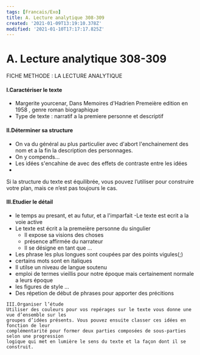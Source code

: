 ```yaml
---
tags: [Francais/Exo]
title: A. Lecture analytique 308-309
created: '2021-01-09T13:19:10.378Z'
modified: '2021-01-10T17:17:17.825Z'
---
```


# A. Lecture analytique 308-309

FICHE METHODE : LA LECTURE ANALYTIQUE
#### I.Caractériser le texte
  - Margerite yourcenar, Dans Memoires d'Hadrien Premeière edition en 1958 , genre roman biographique
  - Type de texte : narratif a la premiere personne et descriptif  

#### II.Déterminer sa structure
  - On va du général au plus particulier avec d'abort l'enchainement des nom et a la fin la description des personnages.
  - On y compends...
  - Les idées s'encahine de avec des effets de contraste entre les idées
  - 

Si la structure du texte est équilibrée, vous pouvez l’utiliser pour construire votre plan,
mais ce n’est pas toujours le cas.

#### III.Etudier le détail
  - le temps au presant, et au futur, et a l'imparfait
    -Le texte est ecrit a la voie active
  - Le texte est écrit a la premeière personne du singulier
    - Il expose sa visions des choses
    - présence affirmée du narrateur
    - Il se désigne en tant que ... 
  - Les phrase les plus longues sont coupées par des points vigules(;) 
  - certains mots sont en italiques
  - Il utilse un niveau de langue soutenu
  - emploi de termes vieillis pour notre époque mais certainement normale a leurs époque
  - les figures de style ...
  - Des répetion de début de phrases pour apporter des précitions



```
III.Organiser l’étude
Utiliser des couleurs pour vos repérages sur le texte vous donne une vue d’ensemble sur les
groupes d’idées présents. Vous pouvez ensuite classer ces idées en fonction de leur
complémentarité pour former deux parties composées de sous-parties selon une progression
logique qui met en lumière le sens du texte et la façon dont il se construit.
```
